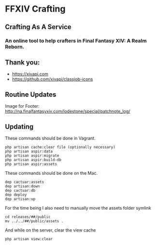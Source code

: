 # FFXIV Crafting
## Crafting As A Service
### An online tool to help crafters in Final Fantasy XIV: A Realm Reborn.

## Thank you:

- https://xivapi.com
- https://github.com/xivapi/classjob-icons

## Routine Updates

Image for Footer: http://na.finalfantasyxiv.com/lodestone/special/patchnote_log/

## Updating

These commands should be done in Vagrant.

```
php artisan cache:clear file (optionally necessary)
php artisan aspir:data
php artisan aspir:migrate
php artisan aspir:build-db
php artisan aspir:assets
```

These commands should be done on the Mac.

```
dep cactuar:assets
dep artisan:down
dep cactuar:db
dep deploy
dep artisan:up
```

For the time being I also need to manually move the assets folder symlink

```
cd releases/##/public
mv ../../##/public/assets .
```

And while on the server, clear the view cache

```
php artisan view:clear
```
